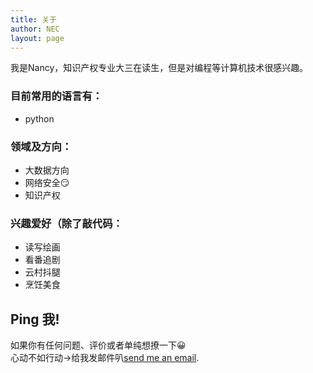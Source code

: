 ```yaml
---
title: 关于
author: NEC
layout: page
---
```

我是Nancy，知识产权专业大三在读生，但是对编程等计算机技术很感兴趣。


### 目前常用的语言有：
- python

### 领域及方向：
- 大数据方向
- 网络安全😏
- 知识产权

### 兴趣爱好（除了敲代码：
- 读写绘画
- 看番追剧
- 云村抖腿
- 烹饪美食

## Ping 我!

如果你有任何问题、评价或者单纯想撩一下😀  
心动不如行动->给我发邮件叭[send me an email](mailto:chinano1cnm@gmail.com). 





